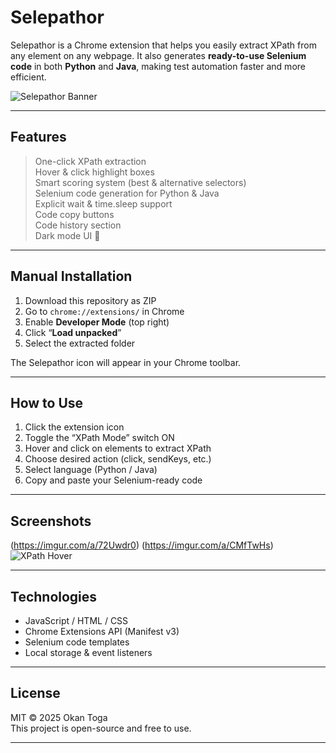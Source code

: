 # Selepathor

Selepathor is a Chrome extension that helps you easily extract XPath from any element on any webpage. It also generates **ready-to-use Selenium code** in both **Python** and **Java**, making test automation faster and more efficient.

![Selepathor Banner]((https://imgur.com/a/2wHzrwZ)) <!-- (isteğe bağlı ekran görüntüsü) -->

---

## Features

>One-click XPath extraction  
>Hover & click highlight boxes  
>Smart scoring system (best & alternative selectors)  
>Selenium code generation for Python & Java  
>Explicit wait & time.sleep support  
>Code copy buttons  
>Code history section  
>Dark mode UI 🌙

---

## Manual Installation 

1. Download this repository as ZIP  
2. Go to `chrome://extensions/` in Chrome  
3. Enable **Developer Mode** (top right)  
4. Click “**Load unpacked**”  
5. Select the extracted folder

The Selepathor icon will appear in your Chrome toolbar. 

---

## How to Use

1. Click the extension icon  
2. Toggle the “XPath Mode” switch ON  
3. Hover and click on elements to extract XPath
4. Choose desired action (click, sendKeys, etc.)  
5. Select language (Python / Java)  
6. Copy and paste your Selenium-ready code

---

## Screenshots

(https://imgur.com/a/72Uwdr0)
(https://imgur.com/a/CMfTwHs)
![XPath Hover](https://i.imgur.com/x4Sn2cq.png)

---

## Technologies

- JavaScript / HTML / CSS  
- Chrome Extensions API (Manifest v3)  
- Selenium code templates  
- Local storage & event listeners

---


## License

MIT © 2025 Okan Toga  
This project is open-source and free to use.

---

